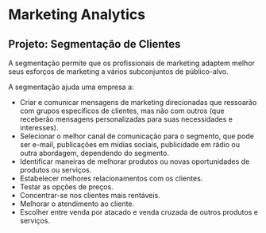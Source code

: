 # Marketing Analytics 
## Projeto: Segmentação de Clientes

A segmentação permite que os profissionais de marketing adaptem melhor seus esforços de marketing a vários subconjuntos de público-alvo.

A segmentação ajuda uma empresa a:

- Criar  e  comunicar mensagens  de  marketing  direcionadas  que  ressoarão  com  grupos específicos de clientes, mas não com outros (que receberão mensagens personalizadas para suas necessidades e interesses).
- Selecionar  o  melhor  canal  de  comunicação  para  o  segmento,  que  pode  ser e-mail, publicações em mídias sociais, publicidade em rádio ou outra abordagem, dependendo do segmento.
- Identificar  maneiras  de  melhorar  produtos  ou  novas  oportunidades  de  produtos  ou serviços.
- Estabelecer melhores relacionamentos com os clientes.
- Testar as opções de preços.
- Concentrar-se nos clientes mais rentáveis.
- Melhorar o atendimento ao cliente.
- Escolher entre venda por atacado e venda cruzada de outros produtos e serviços.


